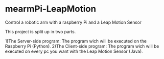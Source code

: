 # mearmPi-LeapMotion
Control a robotic arm with a raspberry Pi and a Leap Motion Sensor

This project is split up in two parts.

1)The Server-side program: The program wich will be executed on the Raspberry Pi (Python).
2)The Client-side program: The program wich will be executed on every pc you want with the Leap Motion Sensor (Java).

